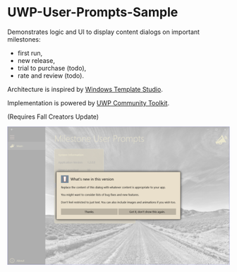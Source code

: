 # UWP-User-Prompts-Sample
Demonstrates logic and UI to display content dialogs on important milestones: 
* first run, 
* new release,
* trial to purchase (todo),
* rate and review (todo).

Architecture is inspired by [Windows Template Studio](https://github.com/microsoft/windowsTemplateStudio).

Implementation is powered by [UWP Community Toolkit](https://github.com/Microsoft/UWPCommunityToolkit).

(Requires Fall Creators Update)

![Screenshot](Assets/Screenshot.png?raw=true "Edit Form")
